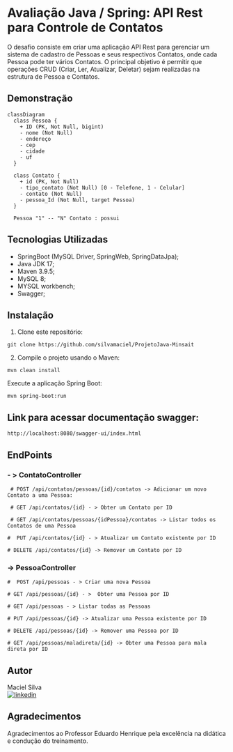 # Avaliação Java / Spring: API Rest para Controle de Contatos

O desafio consiste em criar uma aplicação API Rest para gerenciar um sistema de
cadastro de Pessoas e seus respectivos Contatos, onde cada Pessoa pode ter vários Contatos. O
principal objetivo é permitir que operações CRUD (Criar, Ler, Atualizar, Deletar) sejam realizadas
na estrutura de Pessoa e Contatos.

## Demonstração

```mermaid
classDiagram
  class Pessoa {
    + ID (PK, Not Null, bigint)
    - nome (Not Null)
    - endereço
    - cep
    - cidade
    - uf
  }

  class Contato {
    + id (PK, Not Null)
    - tipo_contato (Not Null) [0 - Telefone, 1 - Celular]
    - contato (Not Null)
    - pessoa_Id (Not Null, target Pessoa)
  }

  Pessoa "1" -- "N" Contato : possui
```

## Tecnologias Utilizadas

- SpringBoot (MySQL Driver, SpringWeb, SpringDataJpa);
- Java JDK 17;
- Maven 3.9.5;
- MySQL 8;
- MYSQL workbench;
- Swagger;

## Instalação

1. Clone este repositório:
```
git clone https://github.com/silvamaciel/ProjetoJava-Minsait
```

2. Compile o projeto usando o Maven:
```
mvn clean install
```

Execute a aplicação Spring Boot:
```
mvn spring-boot:run
```

## Link para acessar documentação swagger:
```
http://localhost:8080/swagger-ui/index.html
```
## EndPoints

### - > ContatoController
```
 # POST /api/contatos/pessoas/{id}/contatos -> Adicionar um novo Contato a uma Pessoa:
```
```
 # GET /api/contatos/{id} - > Obter um Contato por ID 
```
```
 # GET /api/contatos/pessoas/{idPessoa}/contatos -> Listar todos os Contatos de uma Pessoa
```
```
#  PUT /api/contatos/{id} - > Atualizar um Contato existente por ID
```
```
# DELETE /api/contatos/{id} -> Remover um Contato por ID
```

### -> PessoaController
```
#  POST /api/pessoas - > Criar uma nova Pessoa
```
```
# GET /api/pessoas/{id} - >  Obter uma Pessoa por ID
```
```
# GET /api/pessoas - > Listar todas as Pessoas
```
```
# PUT /api/pessoas/{id} -> Atualizar uma Pessoa existente por ID
```
```
# DELETE /api/pessoas/{id} -> Remover uma Pessoa por ID
```
```
# GET /api/pessoas/maladireta/{id} -> Obter uma Pessoa para mala direta por ID
```

## Autor
Maciel Silva <br> [![linkedin](https://img.shields.io/badge/LinkedIn-0077B5?style=for-the-badge&logo=linkedin&logoColor=white)](https://www.linkedin.com/in/silvamaciel/)

## Agradecimentos
Agradecimentos ao Professor Eduardo Henrique pela excelência na didática e condução do treinamento.
